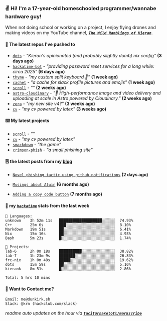 ### ✌️ Hi! I'm a 17-year-old homeschooled programmer/wannabe hardware guy!

When not doing school or working on a project, I enjoy flying drones and making videos on my YouTube channel, [**_`The Wild Ramblings of Kieran`_**](https://youtube.com/@kieran.rambles).

#### 👷 The latest repos I've pushed to

- [`dots`](https://github.com/taciturnaxolotl/dots) - _"Kieran's opinionated (and probably slightly dumb) nix config"_ **(3 days ago)**
- [`hackatime-bot`](https://github.com/taciturnaxolotl/hackatime-bot) - _"providing password reset services for a long while: circa 2025"_ **(6 days ago)**
- [`thyme`](https://github.com/taciturnaxolotl/thyme) - _"my custom split keyboard 🫶"_ **(1 week ago)**
- [`cachet`](https://github.com/taciturnaxolotl/cachet) - _"a cache for slack profile pictures and emojis"_ **(1 week ago)**
- [`scroll`](https://github.com/taciturnaxolotl/scroll) - _""_ **(2 weeks ago)**
- [`astro-cloudinary`](https://github.com/cloudinary-community/astro-cloudinary) - _"🚀 High-performance image and video delivery and uploading at scale in Astro powered by Cloudinary."_ **(2 weeks ago)**
- [`zera`](https://github.com/taciturnaxolotl/zera) - _"my new site v4?"_ **(3 weeks ago)**
- [`cv`](https://github.com/taciturnaxolotl/cv) - _"my cv powered by latex"_ **(3 weeks ago)**

#### ⌨️ My latest projects

- [`scroll`](https://github.com/taciturnaxolotl/scroll) - _""_
- [`cv`](https://github.com/taciturnaxolotl/cv) - _"my cv powered by latex"_
- [`smackdown`](https://github.com/taciturnaxolotl/smackdown) - _"the game"_
- [`crimson-phish`](https://github.com/taciturnaxolotl/crimson-phish) - _"a small phishing site"_

#### 🗒️ the latest posts from my [blog](https://dunkirk.sh)

- [`Novel phishing tactic using github notifications`](https://dunkirk.sh/blog/github-phishing/) **(2 days ago)**

- [`Musings about Atuin`](https://dunkirk.sh/blog/atuin/) **(6 months ago)**

- [`Adding a copy code button`](https://dunkirk.sh/blog/adding-a-copy-button/) **(7 months ago)**



#### 📡 my [_`hackatime`_](https://waka.hackclub.com) stats from the last week

```text
💾 Languages:
unknown    3h 52m 11s   ███████████████████░░░░░░  74.93%
C++        25m 6s       ███░░░░░░░░░░░░░░░░░░░░░░  8.10%
Markdown   19m 51s      ██░░░░░░░░░░░░░░░░░░░░░░░  6.41%
Nix        15m 16s      ██░░░░░░░░░░░░░░░░░░░░░░░  4.93%
Bash       5m 23s       █░░░░░░░░░░░░░░░░░░░░░░░░  1.74%

💼 Projects:
lab-6      2h 0m 18s    ██████████░░░░░░░░░░░░░░░  38.82%
lab-7      1h 23m 9s    ███████░░░░░░░░░░░░░░░░░░  26.83%
frc-nix    1h 0m 48s    █████░░░░░░░░░░░░░░░░░░░░  19.62%
dots       15m 59s      ██░░░░░░░░░░░░░░░░░░░░░░░  5.16%
kierank    8m 51s       █░░░░░░░░░░░░░░░░░░░░░░░░  2.86%

Total: 5 hrs 10 mins
```

#### 📮 Want to Contact me?

```text
Email: me@dunkirk.sh
Slack: @krn (hackclub.com/slack)
```

_readme auto updates on the hour via [**`taciturnaxolotl/markscribe`**](https://github.com/taciturnaxolotl/markscribe)_
